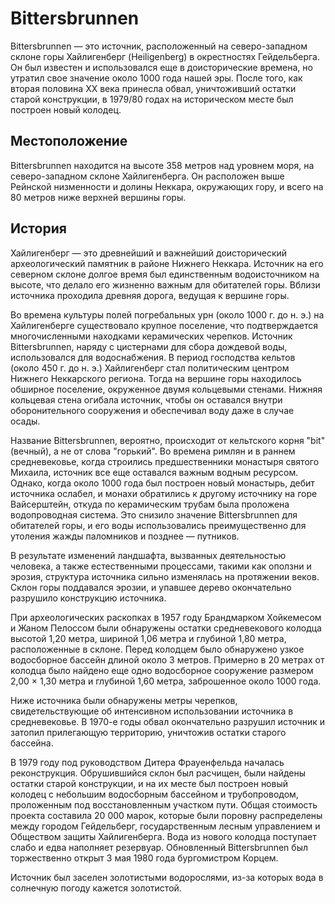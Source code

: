 # Bittersbrunnen

Bittersbrunnen — это источник, расположенный на северо-западном склоне горы Хайлигенберг (Heiligenberg) в окрестностях Гейдельберга. Он был известен и использовался еще в доисторические времена, но утратил свое значение около 1000 года нашей эры. После того, как вторая половина XX века принесла обвал, уничтоживший остатки старой конструкции, в 1979/80 годах на историческом месте был построен новый колодец.

## Местоположение
Bittersbrunnen находится на высоте 358 метров над уровнем моря, на северо-западном склоне Хайлигенберга. Он расположен выше Рейнской низменности и долины Неккара, окружающих гору, и всего на 80 метров ниже верхней вершины горы.

## История
Хайлигенберг — это древнейший и важнейший доисторический археологический памятник в районе Нижнего Неккара. Источник на его северном склоне долгое время был единственным водоисточником на высоте, что делало его жизненно важным для обитателей горы. Вблизи источника проходила древняя дорога, ведущая к вершине горы.

Во времена культуры полей погребальных урн (около 1000 г. до н. э.) на Хайлигенберге существовало крупное поселение, что подтверждается многочисленными находками керамических черепков. Источник Bittersbrunnen, наряду с цистернами для сбора дождевой воды, использовался для водоснабжения. В период господства кельтов (около 450 г. до н. э.) Хайлигенберг стал политическим центром Нижнего Неккарского региона. Тогда на вершине горы находилось обширное поселение, окруженное двумя кольцевыми стенами. Нижняя кольцевая стена огибала источник, чтобы он оставался внутри оборонительного сооружения и обеспечивал воду даже в случае осады.

Название Bittersbrunnen, вероятно, происходит от кельтского корня "bit" (вечный), а не от слова "горький". Во времена римлян и в раннем средневековье, когда строились предшественники монастыря святого Михаила, источник все еще оставался важным водным ресурсом. Однако, когда около 1000 года был построен новый монастырь, дебит источника ослабел, и монахи обратились к другому источнику на горе Вайсерштейн, откуда по керамическим трубам была проложена водопроводная система. Это снизило значение Bittersbrunnen для обитателей горы, и его воды использовались преимущественно для утоления жажды паломников и позднее — путников.

В результате изменений ландшафта, вызванных деятельностью человека, а также естественными процессами, такими как оползни и эрозия, структура источника сильно изменялась на протяжении веков. Склон горы поддавался эрозии, и упавшее дерево окончательно разрушило конструкцию источника.

При археологических раскопках в 1957 году Брандмарком Хойкемесом и Жаном Пелоссом были обнаружены остатки средневекового колодца высотой 1,20 метра, шириной 1,06 метра и глубиной 1,80 метра, расположенные в склоне. Перед колодцем было обнаружено узкое водосборное бассейн длиной около 3 метров. Примерно в 20 метрах от колодца было найдено еще одно водосборное сооружение размером 2,00 × 1,30 метра и глубиной 1,60 метра, заброшенное около 1000 года.

Ниже источника были обнаружены метры черепков, свидетельствующие об интенсивном использовании источника в средневековье. В 1970-е годы обвал окончательно разрушил источник и затопил прилегающую территорию, уничтожив остатки старого бассейна.

В 1979 году под руководством Дитера Фрауенфельда началась реконструкция. Обрушившийся склон был расчищен, были найдены остатки старой конструкции, и на их месте был построен новый колодец с небольшим водосборным бассейном и трубопроводом, проложенным под восстановленным участком пути. Общая стоимость проекта составила 20 000 марок, которые были поровну распределены между городом Гейдельберг, государственным лесным управлением и Обществом защиты Хайлигенберга. Вода из нового колодца поступает слабо и едва наполняет резервуар. Обновленный Bittersbrunnen был торжественно открыт 3 мая 1980 года бургомистром Корцем.

Источник был заселен золотистыми водорослями, из-за которых вода в солнечную погоду кажется золотистой.

